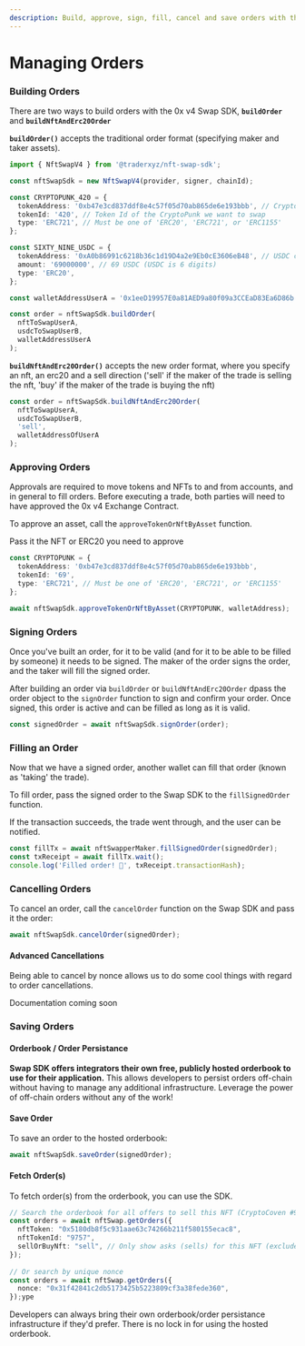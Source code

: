 ```yaml
---
description: Build, approve, sign, fill, cancel and save orders with the Swap SDK.
---
```


# Managing Orders

### Building Orders

There are two ways to build orders with the 0x v4 Swap SDK, **`buildOrder`** and **`buildNftAndErc20Order`**&#x20;



**`buildOrder()`** accepts the traditional order format (specifying maker and taker assets).&#x20;

```typescript
import { NftSwapV4 } from '@traderxyz/nft-swap-sdk';

const nftSwapSdk = new NftSwapV4(provider, signer, chainId);

const CRYPTOPUNK_420 = {
  tokenAddress: '0xb47e3cd837ddf8e4c57f05d70ab865de6e193bbb', // CryptoPunk contract address
  tokenId: '420', // Token Id of the CryptoPunk we want to swap
  type: 'ERC721', // Must be one of 'ERC20', 'ERC721', or 'ERC1155'
};

const SIXTY_NINE_USDC = {
  tokenAddress: '0xA0b86991c6218b36c1d19D4a2e9Eb0cE3606eB48', // USDC contract address
  amount: '69000000', // 69 USDC (USDC is 6 digits)
  type: 'ERC20',
};

const walletAddressUserA = '0x1eeD19957E0a81AED9a80f09a3CCEaD83Ea6D86b';

const order = nftSwapSdk.buildOrder(
  nftToSwapUserA,
  usdcToSwapUserB,
  walletAddressUserA
);

```

**`buildNftAndErc20Order()`** accepts the new order format, where you specify an nft, an erc20 and a sell direction ('sell' if the maker of the trade is selling the nft, 'buy' if the maker of the trade is buying the nft)

```typescript
const order = nftSwapSdk.buildNftAndErc20Order(
  nftToSwapUserA,
  usdcToSwapUserB,
  'sell',
  walletAddressOfUserA
);
```

### Approving Orders

Approvals are required to move tokens and NFTs to and from accounts, and in general to fill orders. Before executing a trade, both parties will need to have approved the 0x v4 Exchange Contract.

To approve an asset, call the `approveTokenOrNftByAsset` function.

Pass it the NFT or ERC20 you need to approve&#x20;

```typescript
const CRYPTOPUNK = {
  tokenAddress: '0xb47e3cd837ddf8e4c57f05d70ab865de6e193bbb',
  tokenId: '69',
  type: 'ERC721', // Must be one of 'ERC20', 'ERC721', or 'ERC1155'
};

await nftSwapSdk.approveTokenOrNftByAsset(CRYPTOPUNK, walletAddress);
```

### Signing Orders

Once you've built an order, for it to be valid (and for it to be able to be filled by someone) it needs to be signed. The maker of the order signs the order, and the taker will fill the signed order.

After building an order via `buildOrder` or `buildNftAndErc20Order` dpass the order object to the `signOrder` function to sign and confirm your order. Once signed, this order is active and can be filled as long as it is valid.

```typescript
const signedOrder = await nftSwapSdk.signOrder(order);
```

### Filling an Order

Now that we have a signed order, another wallet can fill that order (known as 'taking' the trade).

To fill order, pass the signed order to the Swap SDK to the `fillSignedOrder` function.

If the transaction succeeds, the trade went through, and the user can be notified.

```typescript
const fillTx = await nftSwapperMaker.fillSignedOrder(signedOrder);
const txReceipt = await fillTx.wait();
console.log('Filled order! 🎉', txReceipt.transactionHash);
```

### Cancelling Orders

To cancel an order, call the `cancelOrder` function on the Swap SDK and pass it the order:

```typescript
await nftSwapSdk.cancelOrder(signedOrder);
```

#### Advanced Cancellations

Being able to cancel by nonce allows us to do some cool things with regard to order cancellations.

Documentation coming soon

### Saving Orders

#### Orderbook / Order Persistance&#x20;

**Swap SDK offers integrators their own free, publicly hosted orderbook to use for their application.** This allows developers to persist orders off-chain without having to manage any additional infrastructure. Leverage the power of off-chain orders without any of the work!&#x20;

#### Save Order

To save an order to the hosted orderbook:

```typescript
await nftSwapSdk.saveOrder(signedOrder);
```

#### Fetch Order(s)

To fetch order(s) from the orderbook, you can use the SDK.&#x20;

```typescript
// Search the orderbook for all offers to sell this NFT (CryptoCoven #9757)
const orders = await nftSwap.getOrders({
  nftToken: "0x5180db8f5c931aae63c74266b211f580155ecac8",
  nftTokenId: "9757",
  sellOrBuyNft: "sell", // Only show asks (sells) for this NFT (excludes asks)
});
 
// Or search by unique nonce
const orders = await nftSwap.getOrders({
  nonce: "0x31f42841c2db5173425b5223809cf3a38fede360",
});ype
```



Developers can always bring their own orderbook/order persistance infrastructure if they'd prefer. There is no lock in for using the hosted orderbook.

